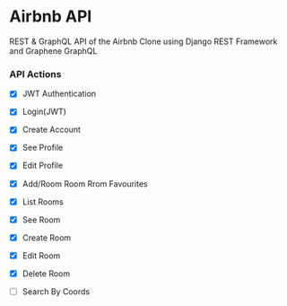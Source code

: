# Airbnb API

REST & GraphQL API of the Airbnb Clone using Django REST Framework and Graphene GraphQL

### API Actions

- [x] JWT Authentication
- [x] Login(JWT)
- [x] Create Account 
- [x] See Profile
- [x] Edit Profile
- [x] Add/Room Room Rrom Favourites
- [x] List Rooms
- [x] See Room
- [x] Create Room
- [x] Edit Room
- [x] Delete Room
- [ ] Search By Coords



